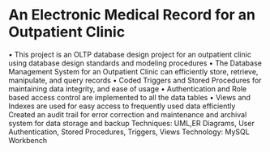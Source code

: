 # An Electronic Medical Record for an Outpatient Clinic

• This project is an OLTP database design project for an outpatient clinic using database design standards and modeling procedures 
• The Database Management System for an Outpatient Clinic can efficiently store, retrieve, manipulate, and query records 
• Coded Triggers and Stored Procedures for maintaining data integrity, and ease of usage
• Authentication and Role based access control are implemented to all the data tables
• Views and Indexes are used for easy access to frequently used data efficiently
Created an audit trail for error correction and maintenance and archival system for data storage and backup
Techniques:        UML,ER Diagrams, User Authentication, Stored Procedures, Triggers, Views
Technology:        MySQL Workbench

